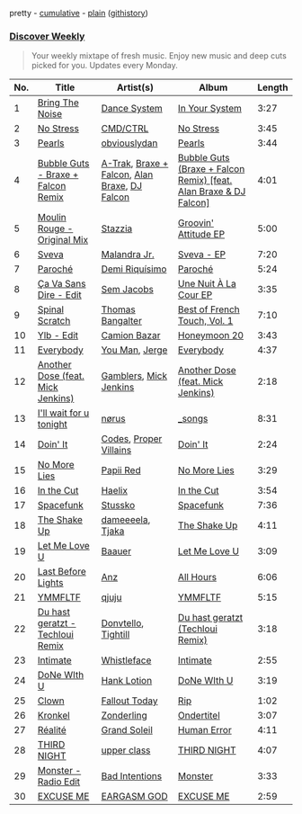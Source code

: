 pretty - [cumulative](/playlists/cumulative/Discover%20Weekly.md) - [plain](/playlists/plain/37i9dQZEVXcERLiUqU2pJX) ([githistory](https://github.githistory.xyz/vitokorn/spotify-playlist-archive/blob/master/playlists/plain/37i9dQZEVXcERLiUqU2pJX))

### [Discover Weekly](https://open.spotify.com/playlist/37i9dQZEVXcERLiUqU2pJX)

> Your weekly mixtape of fresh music. Enjoy new music and deep cuts picked for you. Updates every Monday.

| No. | Title | Artist(s) | Album | Length |
|---|---|---|---|---|
| 1 | [Bring The Noise](https://open.spotify.com/track/5f5yWTulFlrBE0DhPtVnEd) | [Dance System](https://open.spotify.com/artist/1ju2puXmReF61q0pjZX0oh) | [In Your System](https://open.spotify.com/album/2o0T9hMbNyEbSjmEiKJSUS) | 3:27 |
| 2 | [No Stress](https://open.spotify.com/track/51dkS4zglcRYkPiWBDZSic) | [CMD/CTRL](https://open.spotify.com/artist/717wokHGfBLVAO7ZItnhox) | [No Stress](https://open.spotify.com/album/1r4TyrZCxi3Ofa7slTYpz6) | 3:45 |
| 3 | [Pearls](https://open.spotify.com/track/3Ox4LNBpEa7Ia3vNpnNnM9) | [obviouslydan](https://open.spotify.com/artist/0fGywSoYx01FmWSEronsE7) | [Pearls](https://open.spotify.com/album/3QFgVFdbTBkM09gKXC8KQG) | 3:44 |
| 4 | [Bubble Guts - Braxe + Falcon Remix](https://open.spotify.com/track/6la7L4Q1gUg7tvuDT5wMXI) | [A-Trak](https://open.spotify.com/artist/3TaUSUXn41GixL7zbvrIDt), [Braxe + Falcon](https://open.spotify.com/artist/10sZHUBkoiCLucz4bbCEBA), [Alan Braxe](https://open.spotify.com/artist/24JRvbKfTcF2x7c2kCCJrW), [DJ Falcon](https://open.spotify.com/artist/7mLoDOOVW8VlPUTii10xH5) | [Bubble Guts (Braxe + Falcon Remix) [feat. Alan Braxe & DJ Falcon]](https://open.spotify.com/album/64bSE3p846wtptM5cIaoAn) | 4:01 |
| 5 | [Moulin Rouge - Original Mix](https://open.spotify.com/track/1INvHCixv1JsOQhXuiWKFT) | [Stazzia](https://open.spotify.com/artist/17TOgS3UEH2wza058lRCQy) | [Groovin' Attitude EP](https://open.spotify.com/album/5jviDuz9FZI7HuifpFlL9B) | 5:00 |
| 6 | [Sveva](https://open.spotify.com/track/4P3f1NsDOD7lBAlIBmUZwQ) | [Malandra Jr.](https://open.spotify.com/artist/7KgVyMfGnLuYLLbftkfVNQ) | [Sveva - EP](https://open.spotify.com/album/1JDIUjveSIkGjS9FDndalN) | 7:20 |
| 7 | [Paroché](https://open.spotify.com/track/6iAbw4nxEYOEmTokBOovgY) | [Demi Riquísimo](https://open.spotify.com/artist/1GIv2BGriYO1IdownXWWac) | [Paroché](https://open.spotify.com/album/6TmJO11FZQKK5PLY9CKm96) | 5:24 |
| 8 | [Ça Va Sans Dire - Edit](https://open.spotify.com/track/5tVMpjD8KMtbGsYJiudmCb) | [Sem Jacobs](https://open.spotify.com/artist/4IDxbXfz5yMK7OGD4sdRjt) | [Une Nuit À La Cour EP](https://open.spotify.com/album/67q0iSaE7ylm1OFudYVWA6) | 3:35 |
| 9 | [Spinal Scratch](https://open.spotify.com/track/10tvCMl9U8uOVqxtWD4WWZ) | [Thomas Bangalter](https://open.spotify.com/artist/41vv2Tj1knysv6MuFUmdwi) | [Best of French Touch, Vol. 1](https://open.spotify.com/album/7N1dN1806edxDmnA4EYn8g) | 7:10 |
| 10 | [Ylb - Edit](https://open.spotify.com/track/0ZsELlDux0wXV54LsxocDm) | [Camion Bazar](https://open.spotify.com/artist/1sZY4Zlf27yVMMTbbFoXEe) | [Honeymoon 20](https://open.spotify.com/album/6FBmBmCDUMiuYxwaCVUhfk) | 3:43 |
| 11 | [Everybody](https://open.spotify.com/track/7qzzFtgZIhp66q3ZhMX7LC) | [You Man](https://open.spotify.com/artist/7J7wDWLxbvVQdozTVeNWdp), [Jerge](https://open.spotify.com/artist/4irc3y7F0tnbvqhcxbolLT) | [Everybody](https://open.spotify.com/album/1Sp4gV9zgBnxDdZoYJpiPl) | 4:37 |
| 12 | [Another Dose (feat. Mick Jenkins)](https://open.spotify.com/track/09GY9rmMFHOuH3Z7sGSoKz) | [Gamblers](https://open.spotify.com/artist/0mkPR7AJ7qhuFaS9Eh2Lmm), [Mick Jenkins](https://open.spotify.com/artist/1FvjvACFvko2Z91IvDljrx) | [Another Dose (feat. Mick Jenkins)](https://open.spotify.com/album/5NqQIZptkFt28aRMa62QvO) | 2:18 |
| 13 | [I'll wait for u tonight](https://open.spotify.com/track/0CmZp7AVyaVxiPP9FpfIFh) | [nørus](https://open.spotify.com/artist/11V5ILUaU0e00lfttXHEpz) | [_songs](https://open.spotify.com/album/2wwitaZ4741WPHfh10MRzr) | 8:31 |
| 14 | [Doin' It](https://open.spotify.com/track/7tPawIMr3IpldZhilUAtuH) | [Codes](https://open.spotify.com/artist/3FBxzgzGPs9XUfSYZgG1vX), [Proper Villains](https://open.spotify.com/artist/2mVUdPq7evlUNzq2rYys8S) | [Doin' It](https://open.spotify.com/album/0ZIuv9c1T2qIMf5I5dyO51) | 2:24 |
| 15 | [No More Lies](https://open.spotify.com/track/7yj7mbjh9xlbzTQ2MHvQTN) | [Papii Red](https://open.spotify.com/artist/4d1wtyEDE7eTrvuaH94d7U) | [No More Lies](https://open.spotify.com/album/1sY30yrmT8QMbfnYsROG0T) | 3:29 |
| 16 | [In the Cut](https://open.spotify.com/track/6WjggRnsTV0gvlKkzFIRE3) | [Haelix](https://open.spotify.com/artist/04MM8XFEOwzjlytvJyYqOV) | [In the Cut](https://open.spotify.com/album/021WPPlafD3Utv7Jayy1eI) | 3:54 |
| 17 | [Spacefunk](https://open.spotify.com/track/7yRSHctVy8YCEDPKHlfdpL) | [Stussko](https://open.spotify.com/artist/6wBtBdGuhJTr7xEzpvaeGX) | [Spacefunk](https://open.spotify.com/album/3JaXY08BNeQ5J7APuoEeLW) | 7:36 |
| 18 | [The Shake Up](https://open.spotify.com/track/6ps4hHdnIM37lSSRarQV6M) | [dameeeela](https://open.spotify.com/artist/6AaLiQRx5xSWLWZFSOcItq), [Tjaka](https://open.spotify.com/artist/53NDit056RZxZwczUlg4TO) | [The Shake Up](https://open.spotify.com/album/6hFbuNlxxzrhFryP0JfQyX) | 4:11 |
| 19 | [Let Me Love U](https://open.spotify.com/track/0GXeIYIvVgQIwAZ70Udnxb) | [Baauer](https://open.spotify.com/artist/25fqWEebq6PoiGQIHIrdtv) | [Let Me Love U](https://open.spotify.com/album/2IvjJ52cELQb89dchfEG7p) | 3:09 |
| 20 | [Last Before Lights](https://open.spotify.com/track/4XJzx9heqQe10RmwHRVYIl) | [Anz](https://open.spotify.com/artist/1Ysz8yMgr4g1Ol3l1m3yOt) | [All Hours](https://open.spotify.com/album/3IR4b0tGlu8yYzHFix9TwN) | 6:06 |
| 21 | [YMMFLTF](https://open.spotify.com/track/4m3IngLuK8jFkjHDB0uKEG) | [qjuju](https://open.spotify.com/artist/5TadilCRbbUBhlw6UnGETu) | [YMMFLTF](https://open.spotify.com/album/1OGL6SbOTaLs8ZGU5hQgCA) | 5:15 |
| 22 | [Du hast geratzt - Techloui Remix](https://open.spotify.com/track/3pWzjEZ8OE8zXJBl8O2owZ) | [Donvtello](https://open.spotify.com/artist/3dX0Nt3h9LJyAQ6LDYPkWl), [Tightill](https://open.spotify.com/artist/1IFH0F0gJflXkbdsCIngr8) | [Du hast geratzt (Techloui Remix)](https://open.spotify.com/album/5EAcMaAHFavPIjhumuqOBm) | 3:18 |
| 23 | [Intimate](https://open.spotify.com/track/5WrOyg6rcDclpLd9I1o4wL) | [Whistleface](https://open.spotify.com/artist/7KnYUpS6tznoeCp8LeJI1D) | [Intimate](https://open.spotify.com/album/7K2B5qfcTQ5laAmSlL57re) | 2:55 |
| 24 | [DoNe WIth U](https://open.spotify.com/track/0eLSVeBu5fdxT4W0k316OK) | [Hank Lotion](https://open.spotify.com/artist/6d71KgnO30CCz8iSQuzFkM) | [DoNe WIth U](https://open.spotify.com/album/2KBV2mmv8BboYNMIm2H6nl) | 3:19 |
| 25 | [Clown](https://open.spotify.com/track/60VmVQf2Dd1ITE44JT9aIq) | [Fallout Today](https://open.spotify.com/artist/095uaYIDuUynX2beXFrgwC) | [Rip](https://open.spotify.com/album/4J8D5iq1wv9ce1GdNvIJ9V) | 1:02 |
| 26 | [Kronkel](https://open.spotify.com/track/6yXSVOMYIZpyAjWPOgxoJT) | [Zonderling](https://open.spotify.com/artist/0bMKf3lIYR9GaNTdFKkTOr) | [Ondertitel](https://open.spotify.com/album/3tapqXnaQbQkFNEXQ3PFfC) | 3:07 |
| 27 | [Réalité](https://open.spotify.com/track/6oZub1HODkC3sRK7CAFpRc) | [Grand Soleil](https://open.spotify.com/artist/7dhbDPq0PhEbcf3PB1f4R8) | [Human Error](https://open.spotify.com/album/5QxWwkYF8g3xwccvVdGhZk) | 4:11 |
| 28 | [THIRD NIGHT](https://open.spotify.com/track/1wIUKmxiy54b523Pyp17El) | [upper class](https://open.spotify.com/artist/2NtGuhjeGjxetrptLSQHV0) | [THIRD NIGHT](https://open.spotify.com/album/0ElUtxb8IeArRH41Z8u8Lb) | 4:07 |
| 29 | [Monster - Radio Edit](https://open.spotify.com/track/3vc1DQ5wXDJvrhH0VsNlK2) | [Bad Intentions](https://open.spotify.com/artist/1EJZkoVUvWhgY0OJvdAXHw) | [Monster](https://open.spotify.com/album/1jcf5f1pdGW2ntBLAIZrKF) | 3:33 |
| 30 | [EXCUSE ME](https://open.spotify.com/track/5HR47hGEcVMikWMH8Zgacl) | [EARGASM GOD](https://open.spotify.com/artist/4Fry0sEjFRKflf45xpPUMp) | [EXCUSE ME](https://open.spotify.com/album/4ahKXBUY2lvBPBUlIUxzWi) | 2:59 |